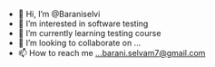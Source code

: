 - 👋 Hi, I’m @Baraniselvi
- 👀 I’m interested in software testing
- 🌱 I’m currently learning testing course
- 💞️ I’m looking to collaborate on ...
- 📫 How to reach me ...barani.selvam7@gmail.com

<!---
Baraniselvi/Baraniselvi is a ✨ special ✨ repository because its `README.md` (this file) appears on your GitHub profile.
You can click the Preview link to take a look at your changes.
--->
